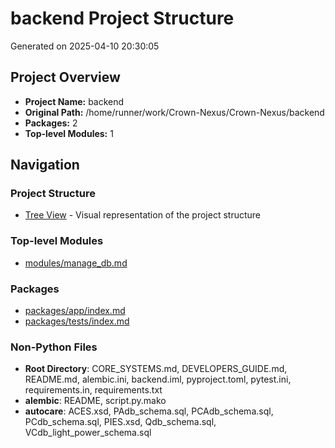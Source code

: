 # backend Project Structure
Generated on 2025-04-10 20:30:05

## Project Overview
- **Project Name:** backend
- **Original Path:** /home/runner/work/Crown-Nexus/Crown-Nexus/backend
- **Packages:** 2
- **Top-level Modules:** 1

## Navigation

### Project Structure
- [Tree View](tree_view.md) - Visual representation of the project structure

### Top-level Modules
- [modules/manage_db.md](modules/manage_db.md)

### Packages
- [packages/app/index.md](packages/app/index.md)
- [packages/tests/index.md](packages/tests/index.md)

### Non-Python Files
- **Root Directory**: CORE_SYSTEMS.md, DEVELOPERS_GUIDE.md, README.md, alembic.ini, backend.iml, pyproject.toml, pytest.ini, requirements.in, requirements.txt
- **alembic**: README, script.py.mako
- **autocare**: ACES.xsd, PAdb_schema.sql, PCAdb_schema.sql, PCdb_schema.sql, PIES.xsd, Qdb_schema.sql, VCdb_light_power_schema.sql
